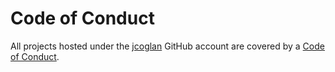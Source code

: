 # Code of Conduct

All projects hosted under the [jcoglan](https://github.com/jcoglan) GitHub
account are covered by a [Code of
Conduct](https://github.com/jcoglan/code-of-conduct).
